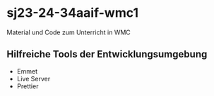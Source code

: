 # sj23-24-34aaif-wmc1

Material und Code zum Unterricht in WMC

## Hilfreiche Tools der Entwicklungsumgebung

-   Emmet
-   Live Server
-   Prettier
